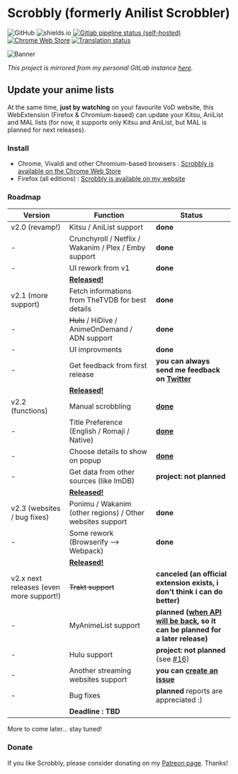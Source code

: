 # Scrobbly (formerly Anilist Scrobbler)

![GitHub](https://img.shields.io/github/license/leonekmi/scrobbly.svg)
![shields.io](https://img.shields.io/badge/browsers-chromium--based%2C%20firefox-green.svg)
[![Gitlab pipeline status (self-hosted)](https://img.shields.io/gitlab/pipeline/leonekmi/scrobbly.svg?gitlab_url=https%3A%2F%2Flab.leonekmi.fr)](https://lab.leonekmi.fr/leonekmi/scrobbly/pipelines)
[![Chrome Web Store](https://img.shields.io/chrome-web-store/v/bghcjdikmfopmhpgcocpgfefjppkfjpn.svg)](https://chrome.google.com/webstore/detail/scrobbly/bghcjdikmfopmhpgcocpgfefjppkfjpn)
[![Translation status](https://translate.leonekmi.fr/widgets/scrobbly/-/svg-badge.svg)](https://translate.leonekmi.fr/engage/scrobbly/?utm_source=widget)

![Banner](https://scrobbly.leonekmi.fr/banner_github.png)

_This project is mirrored from my personal GitLab instance [here](https://lab.leonekmi.fr/leonekmi/scrobbly)._

## Update your anime lists

At the same time, **just by watching** on your favourite VoD website, this WebExtension (Firefox & Chromium-based) can update your Kitsu, AniList and MAL lists (for now, it supports only Kitsu and AniList, but MAL is planned for next releases).

### Install

- Chrome, Vivaldi and other Chromium-based browsers : [Scrobbly is available on the Chrome Web Store](https://chrome.google.com/webstore/detail/scrobbly/bghcjdikmfopmhpgcocpgfefjppkfjpn)
- Firefox (all editions) : [Scrobbly is available on my website](https://scrobbly.leonekmi.fr/firefox/scrobbly-2.1.1-fx.xpi)

### Roadmap

| Version                     | Function                                                                        | Status                                                                                                                                                   |
|-----------------------------|---------------------------------------------------------------------------------|----------------------------------------------------------------------------------------------------------------------------------------------------------|
| v2.0 (revamp!)              | Kitsu / AniList support                                                         | **done**                                                                                                                                                 |
| -                           | Crunchyroll / Netflix / Wakanim / Plex / Emby support                           | **done**                                                                                                                                                 |
| -                           | UI rework from v1                                                               | **done**                                                                                                                                                 |
|                             | **[Released!](https://github.com/leonekmi/scrobbly/releases/tag/v2.0-epsilon)** |                                                                                                                                                          |
| v2.1 (more support)         | Fetch informations from TheTVDB for best details                                | **done**                                                                                                                                                 |
| -                           | ~~Hulu~~ / HiDive / AnimeOnDemand / ADN support                                 | **done**                                                                                                                                                 |
| -                           | UI improvments                                                                  | **done**                                                                                                                                                 |
| -                           | Get feedback from first release                                                 | **you can always send me feedback on [Twitter](https://twitter.com/leonekmi)**                                                                           |
|                             | **[Released!](https://github.com/leonekmi/scrobbly/releases/tag/v2.1-epsilon)** |                                                                                                                                                          |
| v2.2 (functions)            | Manual scrobbling                                                               | **[done](https://twitter.com/leonekmi/status/1073239381115396097)**                                                                                      |
| -                           | Title Preference (English / Romaji / Native)                                    | **[done](https://twitter.com/leonekmi/status/1073204439954137088)**                                                                                      |
| -                           | Choose details to show on popup                                                 | **[done](https://twitter.com/leonekmi/status/1073696605960847362)**                                                                                      |
| -                           | Get data from other sources (like ImDB)                                         | **project: not planned**                                                                                                                                 |
|                             | **[Released!](https://github.com/leonekmi/scrobbly/releases/tag/v2.2-epsilon)** |                                                                                                                                                          |
| v2.3 (websites / bug fixes) | Ponimu / Wakanim (other regions) / Other websites support                       | **done**                                                                                                                                                 |
| -                           | Some rework (Browserify --> Webpack)                                            | **done**                                                                                                                                          |
|                             | **[Released!](https://github.com/leonekmi/scrobbly/releases/tag/v2.3-zeta)**                                               |                                                                                                                                                          |
| v2.x next releases (even more support!)   | ~~Trakt support~~                                                               | **canceled (an official extension exists, i don't think i can do better)**                                                                               |
| -                           | MyAnimeList support                                                             | **planned ([when API will be back](https://myanimelist.net/forum/?topicid=1740204&amp;show=400#msg56198138), so it can be planned for a later release)** |
| -                           | Hulu support                                                                    | **project: not planned** (see [#16](https://github.com/leonekmi/scrobbly/issues/16#issue-385401883))                                                     |
| -                           | Another streaming websites support                                              | **you can [create an issue](https://github.com/leonekmi/scrobbly/issues/new)**                                                                           |
| -                           | Bug fixes                                                                       | **planned** reports are appreciated :)                                                                                                                   |
|                             | **Deadline : TBD**                                                              |                                                                                                                                                          |

More to come later... stay tuned!

### Donate

If you like Scrobbly, please consider donating on my [Patreon page](https://patreon.com/leonekmi). Thanks!
